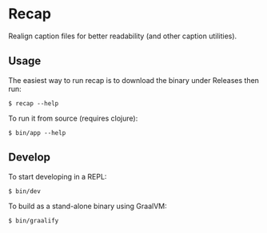 # Recap

Realign caption files for better readability (and other caption utilities).

## Usage

The easiest way to run recap is to download the binary under Releases then run:

```shell
$ recap --help
```

To run it from source (requires clojure):

```shell
$ bin/app --help
```

## Develop

To start developing in a REPL:

```shell
$ bin/dev
```

To build as a stand-alone binary using GraalVM:

```shell
$ bin/graalify
```

